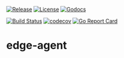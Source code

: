 [![Release](https://img.shields.io/github/release/trustbloc/edge-agent.svg?style=flat-square)](https://github.com/trustbloc/edge-agent/releases/latest)
[![License](https://img.shields.io/badge/License-Apache%202.0-blue.svg)](https://raw.githubusercontent.com/trustbloc/edge-agent/master/LICENSE)
[![Godocs](https://img.shields.io/badge/godoc-reference-blue.svg)](https://godoc.org/github.com/trustbloc/edge-agent)

[![Build Status](https://dev.azure.com/trustbloc/edge/_apis/build/status/trustbloc.edge-agent?branchName=master)](https://dev.azure.com/trustbloc/edge/_build/latest?definitionId=29&branchName=master)
[![codecov](https://codecov.io/gh/trustbloc/edge-agent/branch/master/graph/badge.svg)](https://codecov.io/gh/trustbloc/edge-agent)
[![Go Report Card](https://goreportcard.com/badge/github.com/trustbloc/edge-agent)](https://goreportcard.com/report/github.com/trustbloc/edge-agent)

# edge-agent

